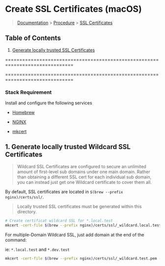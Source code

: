 # Create SSL Certificates (macOS)

> [Documentation](../../readme.md) > [Procedure](./../readme.md) > [SSL Certificates](ssl-certificates.md)

## Table of Contents
1. [Generate locally trusted SSL Certificates](#markdown-header-1-generate-locally-trusted-ssl-certificates)

==============================================================================

==============================================================================

### Stack Requirement
Install and configure the following services

- [Homebrew](../../installation/macos/homebrew.md)

- [NGINX](../../installation/macos/nginx.md)

- [mkcert](../../installation/macos/mkcert.md)

## 1. Generate locally trusted Wildcard SSL Certificates

> Wildcard SSL Certificates are configured to secure an unlimited amount of first-level sub domains under one main domain.
> Rather than obtaining a different SSL cert for each individual sub domain, you can instead just get one Wildcard certificate to cover them all.

By default, SSL certificates are located in `$(brew --prefix nginx)/certs/ssl/`.

> Locally trusted SSL certificates must be generated within this directory.

```bash
# Create certificat wildcard SSL for *.local.test
mkcert -cert-file $(brew --prefix nginx)/certs/ssl/_wildcard.local.test.pem -key-file $(brew --prefix nginx)/certs/ssl/_wildcard.local.test-key.pem "*.local.test"
```

For multiple-Domain Wildcard SSL, just add domain at the end of the command:

ie: `*.local.test` and `*.dev.test`
```bash
mkcert -cert-file $(brew --prefix nginx)/certs/ssl/_wildcard.test.pem -key-file $(brew --prefix nginx)/certs/ssl/_wildcard.test-key.pem "*.local.test" "*.dev.test"
```
